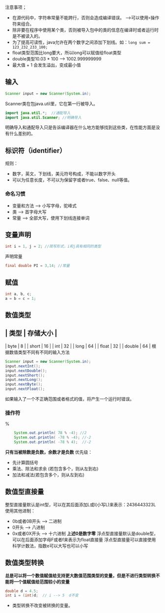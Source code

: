 注意事项；
- 在源代码中，字符串常量不能跨行，否则会造成编译错误。 -->可以使用```+```操作符来组合。
- 除非要在程序中使用某个类，否则被导入包中的类的信息在编译时或者运行时是不被读入的。
- 为了提高可读性，java允许在两个数字之间添加下划线。如：```long sum = 123_232_233_100;```
- float类型范围比long要大，所以long可以赋值给float类型
- double类型10.03 * 100 --> 1002.999999999
- 最大值 + 1 会发生溢出，变成最小值
## 输入
```java
Scanner input = new Scanner(System.in);
```
Scanner类在包java.util里，它在第一行被导入。
```java
import java.util.*;  //通配导入
import java.util.Scanner; //明确导入
```
明确导入和通配导入只是告诉编译器在什么地方能够找到这些类，在性能方面是没有什么差别的。
## 标识符（identifier）
规则：
- 数字，英文，下划线，美元符号构成，不能以数字开头
- 可以为任意长度，不可以为保留字或者true、false、null等值。
### 命名习惯
- 变量和方法 --> 小写字母，驼峰式
- 类 --> 首字母大写
- 常量 --> 全部大写，使用下划线连接单词
## 变量声明
```java
int i = 1, j = 2; //简写形式，i和j具有相同的类型
```
声明常量
```java
final double PI = 3,14; //常量
```
## 赋值
```java
int a, b, c;
a = b = c = 1;
```
## 数值类型
| 类型 | 存储大小 |
----------------
| byte | 8 |
| short | 16 | 
| int | 32 | 
| long | 64 | 
| float | 32 |
| double | 64 |
根据数值类型不同有不同的输入方法
```java
Scanner input = new Scanner(System.in);
input.nextInt();
input.nextDouble();
input.nextShort();
input.nextLong();
input.nextByte();
input.nextFloat();
```
如果输入了一个不正确范围或者格式的值，将产生一个运行时错误。
### 操作符
%
```java
    System.out.println( 78 % -4); //2
    System.out.println( -78 % -4); //-2
    System.out.println( -78 % 4);  //-2
```
**只有当被除数是负数，余数才是负数**
优先级：
- 先计算圆括号
- 乘法、除法和求余 (若包含多个，则从左到右)
- 加法和减法(若包含多个，则从左到右)
## 数值型直接量
整型直接量默认是int型，可以在其后面添加L或l(小写L)来表示：2436443323L
使用其他进制：
- 0b或者0B开头 --> 二进制
- 0开头 --> 八进制
- 0x或者0X开头 --> 十六进制
**上述0是数字零**
浮点型直接量默认是double型，可以在后面添加字母F或者f来表示为float直接量
浮点型直接量可以直接使用科学计数法，指数e可以大写也可以小写

## 数值类型转换
**总是可以将一个数值赋值给支持更大数值范围类型的变量，但是不进行类型转换不能将一个值赋值给范围较小的变量**
```java
double d = 4.5;
int i = (int)d;  // i --> 5  d不变
```
- 类型转换不改变被转换的变量。

